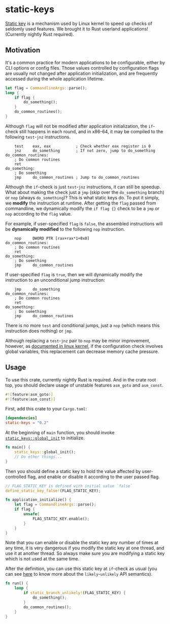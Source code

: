# static-keys

[Static key](https://docs.kernel.org/staging/static-keys.html) is a mechanism used by Linux kernel to speed up checks of seldomly used features. We brought it to Rust userland applications! (Currently nightly Rust required).

## Motivation

It's a common practice for modern applications to be configurable, either by CLI options or config files. Those values controlled by configuration flags are usually not changed after application initialization, and are frequently accessed during the whole application lifetime.

```rust
let flag = CommandlineArgs::parse();
loop {
    if flag {
        do_something();
    }
    do_common_routines();
}
```

Although `flag` will not be modified after application initialization, the `if`-check still happens in each round, and in x86-64, it may be compiled to the following `test`-`jnz` instructions.

```x86asm
    test    eax, eax           ; Check whether eax register is 0
    jnz     do_something       ; If not zero, jump to do_something
do_common_routines:
    ; Do common routines
    ret
do_something:
    ; Do something
    jmp     do_common_routines ; Jump to do_common_routines
```

Although the `if`-check is just `test`-`jnz` instructions, it can still be speedup. What about making the check just a `jmp` (skip over the `do_something` branch) or `nop` (always `do_something`)? This is what static keys do. To put it simply, we **modify** the instruction at runtime. After getting the `flag` passed from commandline, we dynamically modify the `if flag {}` check to be a `jmp` or `nop` according to the `flag` value.

For example, if user-specified `flag` is `false`, the assembled instructions will be **dynamically modified** to the following `nop` instruction.

```x86asm
    nop     DWORD PTR [rax+rax*1+0x0]
do_common_routines:
    ; Do common routines
    ret
do_something:
    ; Do something
    jmp     do_common_routines
```

If user-specified `flag` is `true`, then we will dynamically modify the instruction to an unconditional jump instruction:

```x86asm
    jmp     do_something
do_common_routines:
    ; Do common routines
    ret
do_something:
    ; Do something
    jmp     do_common_routines
```

There is no more `test` and conditional jumps, just a `nop` (which means this instruction does nothing) or `jmp`.

Although replacing a `test`-`jnz` pair to `nop` may be minor improvement, however, as [documented in linux kernel](https://docs.kernel.org/staging/static-keys.html#motivation), if the configuration check involves global variables, this replacement can decrease memory cache pressure.

## Usage

To use this crate, currently nightly Rust is required. And in the crate root top, you should declare usage of unstable features `asm_goto` and `asm_const`.

```rust
#![feature(asm_goto)]
#![feature(asm_const)]
```

First, add this crate to your `Cargo.toml`:

```toml
[dependencies]
static-keys = "0.2"
```

At the beginning of `main` function, you should invoke [`static_keys::global_init`](https://docs.rs/static-keys/latest/static_keys/fn.global_init.html) to initialize.

```rust
fn main() {
    static_keys::global_init();
    // Do other things...
}
```

Then you should define a static key to hold the value affected by user-controlled flag, and enable or disable it according to the user passed flag.

```rust
// FLAG_STATIC_KEY is defined with initial value `false`
define_static_key_false!(FLAG_STATIC_KEY);

fn application_initialize() {
    let flag = CommandlineArgs::parse();
    if flag {
        unsafe{
            FLAG_STATIC_KEY.enable();
        }
    }
}
```

Note that you can enable or disable the static key any number of times at any time, it is very dangerous if you modify the static key at one thread, and use it at another thread. So always make sure you are modifying a static key which is not used at the same time.

After the definition, you can use this static key at `if`-check as usual (you can see [here](https://doc.rust-lang.org/std/intrinsics/fn.likely.html) to know more about the `likely`-`unlikely` API semantics).

```rust
fn run() {
    loop {
        if static_branch_unlikely!(FLAG_STATIC_KEY) {
            do_something();
        }
        do_common_routines();
    }
}
```
